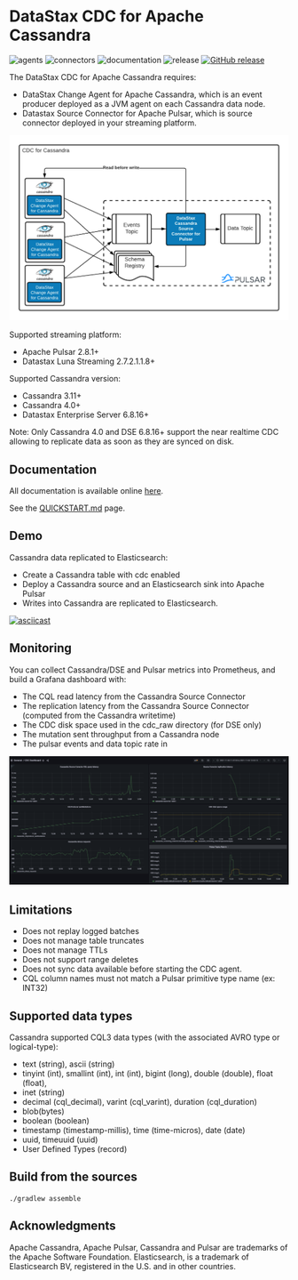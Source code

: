 # DataStax CDC for Apache Cassandra

![agents](https://github.com/datastax/cdc-apache-cassandra/actions/workflows/ci-agents.yaml/badge.svg)
![connectors](https://github.com/datastax/cdc-apache-cassandra/actions/workflows/ci-connectors.yaml/badge.svg)
![documentation](https://github.com/datastax/cdc-apache-cassandra/actions/workflows/publish.yml/badge.svg)
![release](https://github.com/datastax/cdc-apache-cassandra/actions/workflows/release.yaml/badge.svg)
[![GitHub release](https://img.shields.io/github/v/release/datastax/cdc-apache-cassandra.svg)](https://github.com/datastax/cdc-apache-cassandra/releases/latest)

The DataStax CDC for Apache Cassandra requires:

* DataStax Change Agent for Apache Cassandra, which is an event producer deployed as a JVM agent on each Cassandra data node.
* Datastax Source Connector for Apache Pulsar, which is source connector deployed in your streaming platform.

![Cassandra-source-connector](docs/modules/ROOT/assets/images/cassandra-source-connector.png)

Supported streaming platform:
* Apache Pulsar 2.8.1+
* Datastax Luna Streaming 2.7.2.1.1.8+

Supported Cassandra version:
* Cassandra 3.11+
* Cassandra 4.0+
* Datastax Enterprise Server 6.8.16+

Note: Only Cassandra 4.0 and DSE 6.8.16+ support the near realtime CDC allowing to replicate data as soon as they are synced on disk.

## Documentation

All documentation is available online [here](https://docs.datastax.com/en/cdc-for-cassandra).

See the [QUICKSTART.md](QUICKSTART.md) page.

## Demo

Cassandra data replicated to Elasticsearch:

* Create a Cassandra table with cdc enabled
* Deploy a Cassandra source and an Elasticsearch sink into Apache Pulsar
* Writes into Cassandra are replicated to Elasticsearch.


[![asciicast](https://asciinema.org/a/kiEYzHQrPWhJR19nZ7tbqrDIX.png)](https://asciinema.org/a/kiEYzHQrPWhJR19nZ7tbqrDIX?speed=2&theme=tango)

## Monitoring

You can collect Cassandra/DSE and Pulsar metrics into Prometheus, and build a Grafana dashboard with:
* The CQL read latency from the Cassandra Source Connector
* The replication latency from the Cassandra Source Connector (computed from the Cassandra writetime)
* The CDC disk space used in the cdc_raw directory (for DSE only)
* The mutation sent throughput from a Cassandra node
* The pulsar events and data topic rate in

![CDC Dashboard](docs/modules/ROOT/assets/images/cdc-dashboard.png)

## Limitations

* Does not replay logged batches
* Does not manage table truncates
* Does not manage TTLs
* Does not support range deletes
* Does not sync data available before starting the CDC agent.
* CQL column names must not match a Pulsar primitive type name (ex: INT32)

## Supported data types

Cassandra supported CQL3 data types (with the associated AVRO type or logical-type):

* text (string), ascii (string)
* tinyint (int), smallint (int), int (int), bigint (long), double (double), float (float),
* inet (string)
* decimal (cql_decimal), varint (cql_varint), duration (cql_duration)
* blob(bytes)
* boolean (boolean)
* timestamp (timestamp-millis), time (time-micros), date (date)
* uuid, timeuuid (uuid)
* User Defined Types (record)

## Build from the sources

    ./gradlew assemble

## Acknowledgments

Apache Cassandra, Apache Pulsar, Cassandra and Pulsar are trademarks of the Apache Software Foundation.
Elasticsearch, is a trademark of Elasticsearch BV, registered in the U.S. and in other countries.
